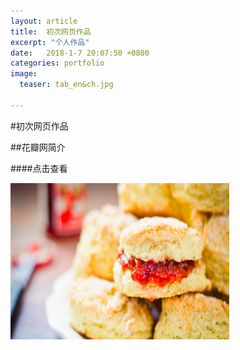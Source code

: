 ```yaml
---
layout: article
title:  初次网页作品
excerpt: "个人作品"
date:   2018-1-7 20:07:50 +0800
categories: portfolio
image:
  teaser: tab_en&ch.jpg
  
---
```


#初次网页作品

##花瓣网简介

####点击查看


<a href="https://sssakuraiii.github.io/portfolio/first_page/index.html" target="_blank"><img src="portfolio/first_page/img/scones.jpg" width="350" height="250" border="0" /></a>
